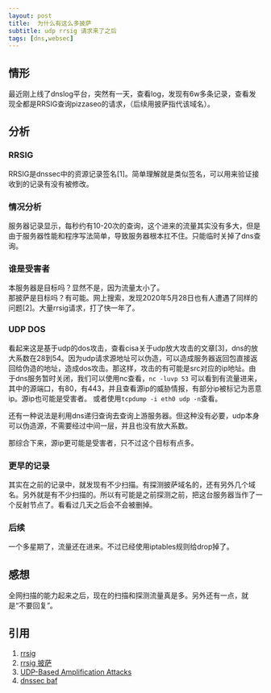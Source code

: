 ```yaml
---
layout: post
title:  为什么有这么多披萨
subtitle: udp rrsig 请求来了之后
tags: [dns,websec]
---
```


## 情形
最近刚上线了dnslog平台，突然有一天，查看log，发现有6w多条记录，查看发现全都是RRSIG查询pizzaseo的请求，（后续用披萨指代该域名）。

## 分析
### RRSIG
RRSIG是dnssec中的资源记录签名[1]。简单理解就是类似签名，可以用来验证接收到的记录有没有被修改。

### 情况分析
服务器记录显示，每秒约有10-20次的查询，这个进来的流量其实没有多大，但是由于服务器性能和程序写法简单，导致服务器根本扛不住。只能临时关掉了dns查询。  

### 谁是受害者
本服务器是目标吗？显然不是，因为流量太小了。  
那披萨是目标吗？有可能。网上搜索，发现2020年5月28日也有人遭遇了同样的问题[2]。大量rrsig请求，打了快一年了。

### UDP DOS
看起来这是基于udp的dos攻击，查看cisa关于udp放大攻击的文章[3]，dns的放大系数在28到54。因为udp请求源地址可以伪造，可以造成服务器返回包直接返回给伪造的地址，造成dos攻击。那这样，攻击的有可能是src对应的ip地址。由于dns服务暂时关闭，我们可以使用nc查看，`nc -luvp 53` 可以看到有流量进来，其中的源端口，有80，有443，并且查看源ip的威胁情报，有部分ip被标记为恶意ip。源ip也可能是受害者。
或者使用`tcpdump -i eth0 udp -n`查看。

还有一种说法是利用dns递归查询去查询上游服务器。但这种没有必要，udp本身可以伪造源，不需要经过中间一层，并且也没有放大系数。  

那综合下来，源ip更可能是受害者，只不过这个目标有点多。

### 更早的记录
其实在之前的记录中，就发现有不少扫描。有探测披萨域名的，还有另外几个域名。另外就是有不少扫描的。所以有可能是之前探测之前，把这台服务器当作了一个反射节点了。看看过几天之后会不会被删掉。


### 后续
一个多星期了，流量还在进来。不过已经使用iptables规则给drop掉了。

## 感想
全网扫描的能力起来之后，现在的扫描和探测流量真是多。另外还有一点，就是“不要回复”。




## 引用
1. [rrsig](https://access.redhat.com/documentation/zh-cn/red_hat_enterprise_linux/7/html/security_guide/sec-securing_dns_traffic_with_dnssec)
2. [rrsig 披萨](https://www.linuxquestions.org/questions/linux-newbie-8/there-are-many-query-this-website-on-my-dns-server-4175676097/)
3. [UDP-Based Amplification Attacks](https://us-cert.cisa.gov/ncas/alerts/TA14-017A)
4. [dnssec baf](https://www.akamai.com/uk/en/multimedia/documents/state-of-the-internet/dnssec-amplification-ddos-security-bulletin.pdf)
